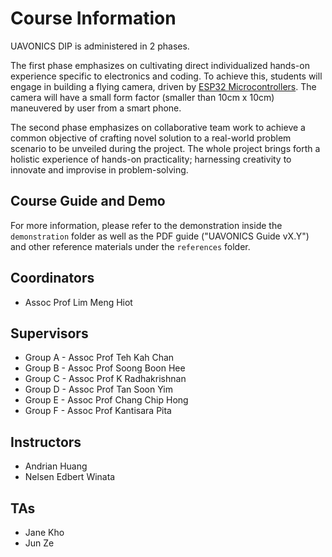 # Course Information
UAVONICS DIP is administered in 2 phases. 

The first phase emphasizes on cultivating direct individualized hands-on experience specific to electronics and coding. To achieve this, students will engage in building a flying camera, driven by <a href="https://www.espressif.com/en/products/socs/esp32">ESP32 Microcontrollers</a>. The camera will have a small form factor (smaller than 10cm x 10cm) maneuvered by user from a smart phone. 

The second phase emphasizes on collaborative team work to achieve a common objective of crafting novel solution to a real-world problem scenario to be unveiled during the project. The whole project brings forth a holistic experience of hands-on practicality; harnessing creativity to innovate and improvise in problem-solving.

## Course Guide and Demo
For more information, please refer to the demonstration inside the `demonstration` folder as well as the PDF guide ("UAVONICS Guide vX.Y") and other reference materials under the `references` folder.

## Coordinators
- Assoc Prof Lim Meng Hiot

## Supervisors
- Group A - Assoc Prof Teh Kah Chan
- Group B - Assoc Prof Soong Boon Hee
- Group C - Assoc Prof K Radhakrishnan
- Group D - Assoc Prof Tan Soon Yim
- Group E - Assoc Prof Chang Chip Hong
- Group F - Assoc Prof Kantisara Pita

## Instructors
- Andrian Huang
- Nelsen Edbert Winata

## TAs
- Jane Kho
- Jun Ze
